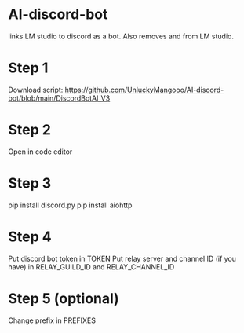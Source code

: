 # AI-discord-bot
links LM studio to discord as a bot. Also removes <think> and </think> from LM studio.

# Step 1
Download script: https://github.com/UnluckyMangooo/AI-discord-bot/blob/main/DiscordBotAI_V3

# Step 2 
Open in code editor

# Step 3
pip install discord.py
pip install aiohttp

# Step 4
Put discord bot token in TOKEN 
Put relay server and channel ID (if you have) in RELAY_GUILD_ID and RELAY_CHANNEL_ID

# Step 5 (optional)
Change prefix in PREFIXES

